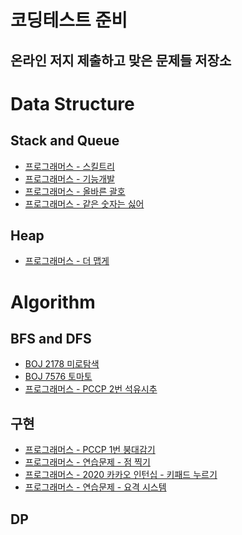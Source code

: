 코딩테스트 준비
===

온라인 저지 제출하고 맞은 문제들 저장소
---
# Data Structure

## Stack and Queue
- [프로그래머스 - 스킬트리](https://school.programmers.co.kr/learn/courses/30/lessons/49993)
- [프로그래머스 - 기능개발](https://school.programmers.co.kr/learn/courses/30/lessons/42586)
- [프로그래머스 - 올바른 괄호](https://school.programmers.co.kr/learn/courses/30/lessons/12909)
- [프로그래머스 - 같은 숫자는 싫어](https://school.programmers.co.kr/learn/courses/30/lessons/12906)

## Heap
- [프로그래머스 - 더 맵게](https://school.programmers.co.kr/learn/courses/30/lessons/42626)


# Algorithm

## BFS and DFS
- [BOJ 2178 미로탐색](https://www.acmicpc.net/problem/2178)
- [BOJ 7576 토마토](https://www.acmicpc.net/problem/7576)
- [프로그래머스 - PCCP 2번 석유시추](https://school.programmers.co.kr/learn/courses/30/lessons/250136)

## 구현
- [프로그래머스 - PCCP 1번 붕대감기](https://school.programmers.co.kr/learn/courses/30/lessons/250136)
- [프로그래머스 - 연습문제 - 점 찍기](https://school.programmers.co.kr/learn/courses/30/lessons/140107)
- [프로그래머스 - 2020 카카오 인턴십 - 키패드 누르기](https://school.programmers.co.kr/learn/courses/30/lessons/67256)
- [프로그래머스 - 연습문제 - 요격 시스템](https://school.programmers.co.kr/learn/courses/30/lessons/181188)
## DP